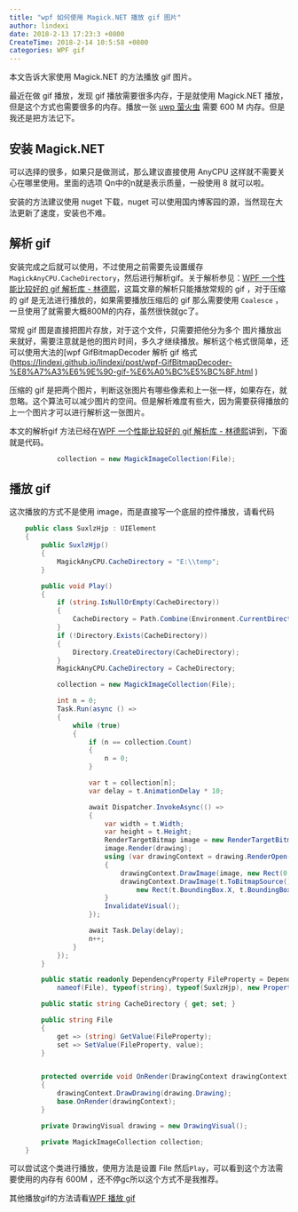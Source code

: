 ```yaml
---
title: "wpf 如何使用 Magick.NET 播放 gif 图片"
author: lindexi
date: 2018-2-13 17:23:3 +0800
CreateTime: 2018-2-14 10:5:58 +0800
categories: WPF gif
---
```


本文告诉大家使用 Magick.NET 的方法播放 gif 图片。

<!--more-->


<div id="toc"></div>

<!-- csdn -->
<!-- 标签：WPF，gif -->

最近在做 gif 播放，发现 gif 播放需要很多内存，于是就使用  Magick.NET 播放，但是这个方式也需要很多的内存。播放一张 [uwp 萤火虫](https://lindexi.github.io/lindexi/post/win10-uwp-%E8%90%A4%E7%81%AB%E8%99%AB%E6%95%88%E6%9E%9C.html) 需要 600 M 内存。但是我还是把方法记下。


## 安装 Magick.NET

可以选择的很多，如果只是做测试，那么建议直接使用 AnyCPU 这样就不需要关心在哪里使用。里面的选项 Qn中的n就是表示质量，一般使用 8 就可以啦。

安装的方法建议使用 nuget 下载，nuget 可以使用国内博客园的源，当然现在大法更新了速度，安装也不难。

## 解析 gif

安装完成之后就可以使用，不过使用之前需要先设置缓存`MagickAnyCPU.CacheDirectory`，然后进行解析gif。关于解析参见：[WPF 一个性能比较好的 gif 解析库 - 林德熙](https://lindexi.github.io/lindexi/post/WPF-%E4%B8%80%E4%B8%AA%E6%80%A7%E8%83%BD%E6%AF%94%E8%BE%83%E5%A5%BD%E7%9A%84-gif-%E8%A7%A3%E6%9E%90%E5%BA%93.html )，这篇文章的解析只能播放常规的 gif ，对于压缩的 gif 是无法进行播放的，如果需要播放压缩后的 gif 那么需要使用 `Coalesce` ，一旦使用了就需要大概800M的内存，虽然很快就gc了。

常规 gif 图是直接把图片存放，对于这个文件，只需要把他分为多个 图片播放出来就好，需要注意就是他的图片时间，多久才继续播放。解析这个格式很简单，还可以使用大法的[wpf GifBitmapDecoder 解析 gif 格式(https://lindexi.github.io/lindexi/post/wpf-GifBitmapDecoder-%E8%A7%A3%E6%9E%90-gif-%E6%A0%BC%E5%BC%8F.html )

压缩的 gif 是把两个图片，判断这张图片有哪些像素和上一张一样，如果存在，就忽略。这个算法可以减少图片的空间。但是解析难度有些大，因为需要获得播放的上一个图片才可以进行解析这一张图片。

本文的解析gif 方法已经在[WPF 一个性能比较好的 gif 解析库 - 林德熙](https://lindexi.github.io/lindexi/post/WPF-%E4%B8%80%E4%B8%AA%E6%80%A7%E8%83%BD%E6%AF%94%E8%BE%83%E5%A5%BD%E7%9A%84-gif-%E8%A7%A3%E6%9E%90%E5%BA%93.html )讲到，下面就是代码。

```csharp
            collection = new MagickImageCollection(File);

```

## 播放 gif

这次播放的方式不是使用 image，而是直接写一个底层的控件播放，请看代码

```csharp
    public class SuxlzHjp : UIElement
    {
        public SuxlzHjp()
        {
            MagickAnyCPU.CacheDirectory = "E:\\temp";
        }

        public void Play()
        {
            if (string.IsNullOrEmpty(CacheDirectory))
            {
                CacheDirectory = Path.Combine(Environment.CurrentDirectory, "temp");
            }
            if (!Directory.Exists(CacheDirectory))
            {
                Directory.CreateDirectory(CacheDirectory);
            }
            MagickAnyCPU.CacheDirectory = CacheDirectory;

            collection = new MagickImageCollection(File);

            int n = 0;
            Task.Run(async () =>
            {
                while (true)
                {
                    if (n == collection.Count)
                    {
                        n = 0;
                    }

                    var t = collection[n];
                    var delay = t.AnimationDelay * 10;

                    await Dispatcher.InvokeAsync(() =>
                    {
                        var width = t.Width;
                        var height = t.Height;
                        RenderTargetBitmap image = new RenderTargetBitmap(width, height, 96, 96, PixelFormats.Pbgra32);
                        image.Render(drawing);
                        using (var drawingContext = drawing.RenderOpen())
                        {
                            drawingContext.DrawImage(image, new Rect(0, 0, width, height));
                            drawingContext.DrawImage(t.ToBitmapSource(),
                                new Rect(t.BoundingBox.X, t.BoundingBox.Y, t.BoundingBox.Width, t.BoundingBox.Height));
                        }
                        InvalidateVisual();
                    });

                    await Task.Delay(delay);
                    n++;
                }
            });
        }

        public static readonly DependencyProperty FileProperty = DependencyProperty.Register(
            nameof(File), typeof(string), typeof(SuxlzHjp), new PropertyMetadata(default(string)));

        public static string CacheDirectory { get; set; }

        public string File
        {
            get => (string) GetValue(FileProperty);
            set => SetValue(FileProperty, value);
        }


        protected override void OnRender(DrawingContext drawingContext)
        {
            drawingContext.DrawDrawing(drawing.Drawing);
            base.OnRender(drawingContext);
        }

        private DrawingVisual drawing = new DrawingVisual();

        private MagickImageCollection collection;
    }

```

可以尝试这个类进行播放，使用方法是设置 File 然后`Play`，可以看到这个方法需要使用的内存有 600M ，还不停gc所以这个方式不是我推荐。

其他播放gif的方法请看[WPF 播放 gif](https://lindexi.github.io/lindexi/post/WPF-%E6%92%AD%E6%94%BE-gif.html )

